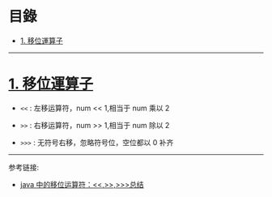 <h1 id="top">目錄</h1>

- [1. 移位運算子](#s1)

---

# <a id="s1" class="md-title" href="#top">1. 移位運算子</a>

- `<<` : 左移运算符，num << 1,相当于 num 乘以 2

- `>>` : 右移运算符，num >> 1,相当于 num 除以 2

- `>>>` : 无符号右移，忽略符号位，空位都以 0 补齐

---

参考链接:

- [java 中的移位运算符：<<,>>,>>>总结](https://www.cnblogs.com/hongten/p/hongten_java_yiweiyunsuangfu.html)
